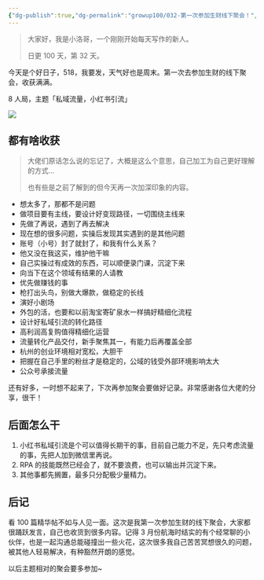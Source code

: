 ```yaml
---
{"dg-publish":true,"dg-permalink":"growup100/032-第一次参加生财线下聚会！","permalink":"/growup100/032-第一次参加生财线下聚会！/","tags":["小洛哥成长笔记"],"noteIcon":"1","created":"2024-05-18","updated":"2024-05-18"}
---
```



> 大家好，我是小洛哥，一个刚刚开始每天写作的新人。
> 
> 日更 100 天，第 32 天。

今天是个好日子，518，我要发，天气好也是周末。第一次去参加生财的线下聚会，收获满满。

8 人局，主题「私域流量，小红书引流」

![](http://img.xlg.life/images%2F2024%2F05%2F18%2F20240518195306-f8846c78758e21488987f6add07ea9c8.png)

## 都有啥收获
> 大佬们原话怎么说的忘记了，大概是这么个意思，自己加工为自己更好理解的方式...
> 
> 也有些是之前了解到的但今天再一次加深印象的内容。

- 想太多了，那都不是问题
- 做项目要有主线，要设计好变现路径，一切围绕主线来
- 先做了再说，遇到了再去解决
- 现在想的很多问题，实操后发现其实遇到的是其他问题
- 账号（小号）封了就封了，和我有什么关系？
- 他又没在我这买，维护他干嘛
- 自己实操过有成效的东西，可以顺便录门课，沉淀下来
- 向当下在这个领域有结果的人请教
- 优先做赚钱的事
- 枪打出头鸟，别做大爆款，做稳定的长线
- 演好小剧场
- 外包的活，也要和以前淘宝寄矿泉水一样搞好精细化流程
- 设计好私域引流的转化路径
- 高利润高复购值得精细化运营
- 流量转化产品交付，新手聚焦其一，有能力后再覆盖全部
- 杭州的创业环境相对宽松，大胆干
- 把握在自己手里的粉丝才是稳定的，公域的钱受外部环境影响太大
- 公众号承接流量

 还有好多，一时想不起来了，下次再参加聚会要做好记录。非常感谢各位大佬的分享，很干！

## 后面怎么干
1. 小红书私域引流是个可以值得长期干的事，目前自己能力不足，先只考虑流量的事，先把人加到微信里再说。
2. RPA 的技能既然已经会了，就不要浪费，也可以输出并沉淀下来。
3. 其他事都先搁置，最多只分配极少量精力。

## 后记
看 100 篇精华帖不如与人见一面。这次是我第一次参加生财的线下聚会，大家都很踊跃发言，自己也收货到很多内容。记得 3 月份航海时结实的有个经常聊的小伙伴，也是一起沟通总能碰撞出一些火花，这次很多我自己苦苦冥想很久的问题，被其他人轻易解决，有种豁然开朗的感觉。

以后主题相对的聚会要多参加~